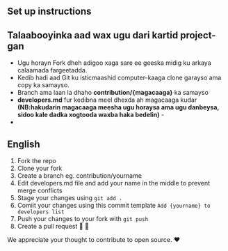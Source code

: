 ## Set up instructions

## Talaabooyinka aad wax ugu dari kartid project-gan

  - Ugu horayn Fork dheh adigoo xaga sare ee geeska midig ku arkaya calaamada fargeetadda.
  - Kedib hadi aad Git ku isticmaashid computer-kaaga clone garayso ama copy ka samayso.
  - Branch ama laan la dhaho **contribution/{magacaaga}** ka samayso
  - **developers.md** fur kedibna meel dhexda ah magacaaga kudar **(NB:hakudarin magacaaga meesha ugu horaysa ama ugu danbeysa, sidoo kale dadka xogtooda waxba haka bedelin)** -
  -

## English 

1. Fork the repo
2. Clone your fork
3. Create a branch eg. contribution/yourname
4. Edit developers.md file and add your name in the middle to prevent merge conflicts
5. Stage your changes using `git add .`
6. Comiit your changes using this commit template `Add {yourname} to developers list`
7. Push your changes to your fork with `git push`
8. Create a pull request 🎉 🎊

We appreciate your thought to contribute to open source. ❤️
